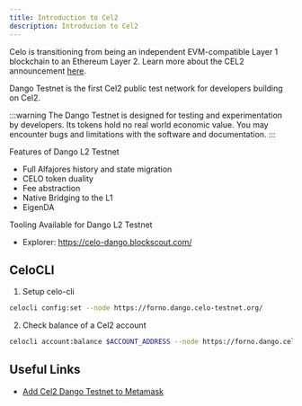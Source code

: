 ```yaml
---
title: Introduction to Cel2
description: Introducion to Cel2
---
```


Celo is transitioning from being an independent EVM-compatible Layer 1 blockchain to an Ethereum Layer 2. Learn more about the CEL2 announcement [here](https://forum.celo.org/t/clabs-proposes-migrating-celo-to-an-ethereum-l2-leveraging-the-op-stack/7902).

Dango Testnet is the first Cel2 public test network for developers building on Cel2.

:::warning
The Dango Testnet is designed for testing and experimentation by developers. Its tokens hold no real world economic value. You may encounter bugs and limitations with the software and documentation.
:::

Features of Dango L2 Testnet

- Full Alfajores history and state migration
- CELO token duality
- Fee abstraction
- Native Bridging to the L1
- EigenDA

Tooling Available for Dango L2 Testnet

- Explorer: https://celo-dango.blockscout.com/

## CeloCLI

1. Setup celo-cli

```bash
celocli config:set --node https://forno.dango.celo-testnet.org/
```

2. Check balance of a Cel2 account

```bash
celocli account:balance $ACCOUNT_ADDRESS --node https://forno.dango.celo-testnet.org/
```

## Useful Links

- [Add Cel2 Dango Testnet to Metamask](/docs/cel2/add-cel2-testnet-to-metamask.md)
